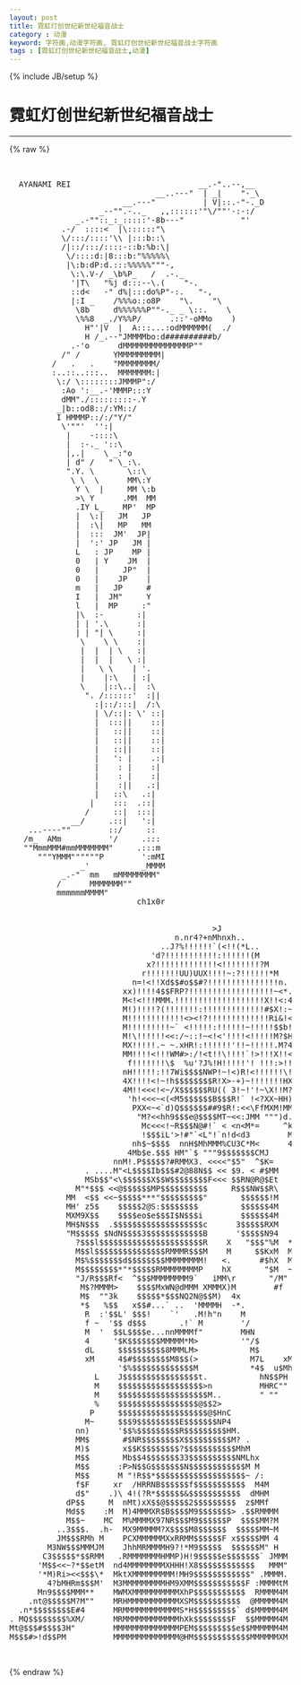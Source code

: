 ```yaml
---
layout: post
title: 霓虹灯创世纪新世纪福音战士
category : 动漫
keyword: 字符画,动漫字符画, 霓虹灯创世纪新世纪福音战士字符画
tags : [霓虹灯创世纪新世纪福音战士,动漫]
---
```

{% include JB/setup %}
# 霓虹灯创世纪新世纪福音战士
---
{% raw %}
<pre>


  AYANAMI REI                           __.-&quot;..--,__
                               __..---&quot;  | _|    &quot;-_\
                        __.---&quot;          | V|::.-&quot;-._D
                   _--&quot;&quot;.-.._   ,,::::::&#039;&quot;\/&quot;&quot;&#039;-:-:/
              _.-&quot;&quot;::_:_:::::&#039;-8b---&quot;            &quot;&#039;
           .-/  ::::&lt;  |\::::::&quot;\
           \/:::/::::&#039;\\ |:::b::\
           /|::/:::/::::-::b:%b:\|
            \/::::d:|8:::b:&quot;%%%%%\
            |\:b:dP:d.:::%%%%%&quot;&quot;&quot;-,
             \:\.V-/ _\b%P_   /  .-._
             &#039;|T\   &quot;%j d:::--\.(    &quot;-.
             ::d&lt;   -&quot; d%|:::do%P&quot;-:.   &quot;-,
             |:I _    /%%%o::o8P    &quot;\.    &quot;\
              \8b     d%%%%%%P&quot;&quot;-._ _ \::.    \
              \%%8  _./Y%%P/      .::&#039;-oMMo    )
                H&quot;&#039;|V  |  A:::...:odMMMMMM(  ./
                H /_.--&quot;JMMMMbo:d##########b/
             .-&#039;o      dMMMMMMMMMMMMMMP&quot;&quot;
           /&quot; /       YMMMMMMMMM|
         /   .   .    &quot;MMMMMMMM/
         :..::..:::..  MMMMMMM:|
          \:/ \::::::::JMMMP&quot;:/
           :Ao &#039;:__.-&#039;MMMP:::Y
           dMM&quot;./:::::::::-.Y
          _|b::od8::/:YM::/
          I HMMMP::/:/&quot;Y/&quot;
           \&#039;&quot;&quot;&#039;  &#039;&#039;:|
            |    -::::\
            |  :-._ &#039;::\
            |,.|    \ _:&quot;o
            | d&quot; /   &quot; \_:\.
            &quot;.Y. \       \::\
             \ \  \      MM\:Y
              Y \  |     MM \:b
              &gt;\ Y      .MM  MM
              .IY L_    MP&#039;  MP
              |  \:|   JM   JP
              |  :\|   MP   MM
              |  :::  JM&#039;  JP|
              |  &#039;:&#039; JP   JM |
              L   : JP    MP |
              0   | Y    JM  |
              0   |     JP&quot;  |
              0   |    JP    |
              m   |   JP     #
              I   |  JM&quot;     Y
              l   |  MP     :&quot;
              |\  :-       :|
              | | &#039;.\      :|
              | | &quot;| \     :|
               \    \ \    :|
               |  |  | \   :|
               |  |  |   \ :|
               |   \ \    | &#039;.
               |    |:\   | :|
               \    |::\..|  :\
                &quot;. /::::::&#039;  :||
                  :|::/:::|  /:\
                  | \/::|: \&#039; ::|
                  |  :::||    ::|
                  |   ::||    ::|
                  |   ::||    ::|
                  |   ::||    ::|
                  |   &#039;: |    .:|
                  |    : |    :|
                  |    : |    :|
                  |    :||   .:|
                  |   ::\   .:|
                 |    :::  .::|
                /     ::|  :::|
             __/     .::|   &#039;:|
    ...----&quot;&quot;        ::/     ::
   /m_  AMm          &#039;/     .:::
   &quot;&quot;MmmMMM#mmMMMMMMM&quot;     .:::m
      &quot;&quot;&quot;YMMM&quot;&quot;&quot;&quot;&quot;&quot;P        &#039;:mMI
               _&#039;           _MMMM
           _.-&quot;  mm   mMMMMMMMM&quot;
          /      MMMMMMM&quot;&quot;
          mmmmmmMMMM&quot;
                           ch1x0r


                                           &gt;J                                   
                                   n.nr4?+nMhnxh..                              
                                ..J?%!!!!!!`(&lt;!!(*L..                           
                              &#039;d?!!!!!!!!!!!:!!!!!!(M                           
                             x?!!!!!!!!!!!!!&lt;!!!!!!!!?M                         
                            r!!!!!!!UU)UUX!!!!~:?!!!!!!*M                       
                          n=!&lt;!!Xd$$#o$$#?!!!!!!!!!!!!!!!n.                     
                        xx)!!!!4$$FRP?!!!!!!!!!!!!!!!!!!~&lt;*..                   
                        M&lt;!&lt;!!!MMM.!!!!!!!!!!!!!!!!!!!X!!&lt;:4                    
                        M!)!!!!?(!!!!!!!:!!!!!!!!!!!!!#$X!:~M                   
                        M!!!!!!!!!!!!&lt;&gt;&lt;!?!!!!!!!!!!!!!Ri&amp;!&lt;C                   
                        M!!!!!!!!!~` &lt;!!!!!:!!!!!!~!!!!!$$b!M                   
                        M!\!!!!!!&lt;&lt;:/~::!~&lt;!&lt;&#039;!!!!&lt;!!!!!M?$H4  ....   .....     
                        MX!!!!!.~ ~.xHR!:!!!!!!&#039;!!~!!!!!.M?4M  fh/M   4M@L.     
                        MM!!!!&lt;!!!WM#&gt;:/!&lt;t!!\!!!!`!&gt;!!!X!!&lt;M  &gt;MMh   4tMP      
                         f!!!!!!!\$  %u&#039;?J%!H!!!!!&#039;! !!!:&gt;!!/  MMMM  MXHMXMd2N&gt; 
                        nH!!!!!:!!7Wi$$$$NWP!~!&lt;)R!&lt;!!!!!!\!   !?!M &#039;k!#XMMdM?&gt; 
                        4X!!!!&lt;!~!h$$$$$$$$R!X&gt;-+)~!!!!!!!HX&lt;  /MM?..XM&lt;MMTMM4r 
                        4M!!&lt;&lt;&lt;!&lt;~/X$$$$$$RU(( 3!~!&#039;!~\X!!M?d  MMM/MMMMMMdM*M&gt;. 
                         &#039;h!&lt;&lt;&lt;~&lt;(&lt;M5$$$$$$B$$$R!` !&lt;?XX~HH)M  MkMM4%M(M(MLM&gt;M?C
                          PXX&lt;~&lt;`d)Q$$$$$$##9$R!:&lt;&lt;\FfMXM!MMH*&lt;M?MMkMM&lt;XMMMMM3Mh
                           &quot;M?&lt;&lt;hh9$$$e@$$$$MT~&lt;&lt;:JMM &quot;&quot;&quot;)d.&lt;&lt;MMWMMMMMM:!MMhHMX)
                            Mc&lt;&lt;&lt;!~R$$$N@#!` &lt; &lt;n&lt;M*=     ^kh&lt;&lt;=dMi!MMMHx!&lt;&lt;/*&quot; 
                            !$$$iL&#039;&gt;!#&quot;`&lt;L&quot;!`n!d&lt;d3        M8x&lt;iMRMH&lt;MM*MkxMh   
                          nh$~$$$$  nnH$MhMMM%CU3C*M&lt;      4X$MM99R!MXMM:/      
                         4Mb$e.$$$ HM&quot;`$ &quot;&quot;&quot;9$$$$$$$CMJ      M$RRM!&lt;&lt;MMMMJ      
                      nnM!.P$$$$$?#RMMX3. &lt;&lt;&lt;&lt;&quot;$5&quot;  ^$K=     M#$?!&lt;&lt;:?M*&lt;Mr     
                . ....M&quot;&lt;L$$$$Ib$$$#2@88N$$ &lt;&lt; $9. &lt; #$MM    3MP$HHMMH~&lt;XM      
                MSb$$&quot;&lt;\$$$$$$X$$W$$$$$$$$F&lt;&lt;&lt; $$RN@R@$Et    JP8^*MMMMMMHC      
              M&quot;*$$$ &lt;&lt;@$$$$$$MP$$$$$$$$$$     R$$$NW$$R\    &gt;~$$NI@MMMd&gt;       
            MM  &lt;$$ &lt;&lt;~$$$$$***&quot;$$$$$$$$$&quot;       $$$$$$!M    .$$$$I$R8x*(       
            MH&#039; z5$    $$$$$2@S:$$$$$$$$         $$$$$$4M    M#$$$$$$$$R&gt;       
            MXM9X$$    $$$$eo$e$$$I$N$$$i        $$$$$$4M    .dWF7$*$$R4&gt;       
            MH$N$$$  .$$$$$$$$$$$$$$$$$$$c      3$$$$$RXM    d$$$MMMMMP*&gt;       
            &quot;M$$$$$ $NdN$$$$3$$$$$$$$$$$$B      &#039;$$$$$N94    &quot;$$$$NM%&gt;&quot;         
              ?$$$l$$$$$$$$$$$$$$$$$$$$$$R    X   &quot;$$$&quot;%M  *M #$$$RMM           
              M$$l$$$$$$$$$$$$$$$RMMMR$$$M    M     $$KxM  M   $$$MxM           
              M$%$$$$$$$d$$$$$$$$MMMMMMMM!   &lt;.      #$hX  M   $$$MM*           
              M$$$$$$$$*&quot;*$$$$$RMMMMMMMMP    hX       &quot;$M  ~  J$$Mx*            
              &quot;J/R$$$Rf&lt;  ^$$$MMMMMMMM9`   iMM\r       &quot;/M&quot;   $$$MM             
               M$?MMMM&gt;    $$$$MxWN@dMMM XMMMX)M        #f    $$R%L             
               M$  &quot;&quot;3k    $$$$$*$$$NQ2N@$$M)  4x             $$MMM             
               *$   %$$   x$$#...` ..  &#039;MMMMH  -*.           $$$PP&gt;             
                R  :&#039;$$L&#039; $$$!    `&#039;   .M!h&quot;n    M           $$MH&quot;              
                f ~  &#039;$$ d$$$       .!` M        &#039;/          $MMh               
                M  &#039;  $$L$$$$e...nnMMMMf&quot;        MHN        &lt;RM^P               
                4     &#039;$K$$$$$$$MMMMM*M&gt;         &#039;&quot;/$       :M!MM               
                dL     $$$$$$$$$$8MMMLM&gt;           M$       H*M=                
                xM     4$#$$$$$$$$M8$$(&gt;           M7L    xM)*&#039;                 
                       &#039;$%$$$$$$$$$$$$$M           *4$  u$MhM                   
                  L    J$$$$$$$$$$$$$$$$t.           hN$$PH                     
                  M    $$$$$$$$$$$$$$$$$$&gt;n          MHRC&quot;&quot;                     
                  M    $$$$$$$$$$$$$$$$$$$M..        &quot; &quot;&quot;                       
                  %    $$$$$$$$$$$$$$$$$@$$2&gt;                                   
                 P     $$$$$$$$$$$$$$$$$$$@$HnC                                 
                M~     $$$9$$$$$$$$$E$$$$$$$NP4                                 
              nn)      &#039;$$%$$$$$$$$$R$$$$$$$$$HM.                               
              MM$       #$NR$$$$$$$$X$$$$$$$$$$M? .                             
              M)$       x$$K$$$$$$$$?$$$$$$$$$$$MhM                             
              M$$       Mb$$4$$$$$$$33$$$$$$$$$$NMLhx                           
              M$$      :P&gt;N$$G$$$$$$$N$$$$$$$$$$$$M M                           
              M$$      M &quot;!R$$*$$$$$$$$$$$$$$$$$$$~ /:                          
              f$F     xr  /HRRNB$$$$$$f$$$$$$$$$$$  M4M                         
              d$&quot;    .)\ 4!(?R*$$$$$$&amp;$$$$$$$$$$$  dMHM                         
            dP$$     M  nMt)xX$$@$$$$$2$$$$$$$$$  z$MMf                         
            Md$$    :M  M)4MMMXR$B$$$$M9$$$$$$$&gt; .$$RMMMM                       
            M$$~    MC  M%MMMMX97NR$$$M9$$$$$$P  $$$$MM?M                       
          ..3$$$.  .h-  MX9MMMMM?X$$$$M8$$$$$$  $$$$$MM~M                       
          JM$$$RMh M    PCXMMMMMMXxRRMM$$$$$$F x$$$$$MM 4                       
        M3NW$$$MMMJM    JhhMRMMMMH9?!*M9$$$$$  $$$$$$M&quot; H                       
       C3$$$$$*$$RMM   .RMMMMMMMHMMP)H!9$$$$$e$$$$$$$` JMMM                     
      &#039;M$$&lt;&lt;~?*$$etM  nd4MMMMMMMMXHHH!X8$$$$$$$$$$$$   MMM&quot;                     
      &#039;*M)Ri&gt;&lt;&lt;$$$\*  MktXMMMMMMMMM!MH9$$$$$$$$$$$$&quot; .MMMM.                     
        4?bMHRm$$$M&#039;  M3MMMMMMMMMHM9XMM$$$$$$$$$$$F :MMMMtM                     
      Mn9$$$$MMM**    MWMXMMMMMMMMMMXhP$$$$$$$$$$$  RMMMM4M                     
    .nt@$$$$$M?M&quot;&quot;    MRHMMMMMMMMMMMXSM$$$$$$$$$$  @MMMMM4M                     
  .n*$$$$$$$$E#4      MRMMMMMMMMMMMMS*H$$$$$$$$$` d$MMMMM4M                     
. MQ$$$$$$$$%XM/      MRMMMMMMMMMMMMhXk$$$$$$$$F  $$MMMMM4M                     
Mt@$$$#$$$$3H&quot;        MMMMMMMMMMMMMMPEM$$$$$$$$$e$$MMMMMM4M                     
M$$$#&gt;!d$$PM          MMMMMMMMMMMMMM@HM$$$$$$$$$$$$MMMMMMXM                     

 </pre>
{% endraw %}
